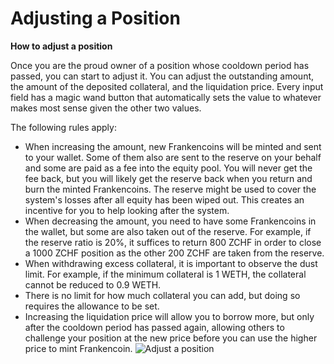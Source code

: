 # Adjusting a Position

**How to adjust a position**

Once you are the proud owner of a position whose cooldown period has passed, you can start to adjust it. You can adjust the outstanding amount, the amount of the deposited collateral, and the liquidation price. Every input field has a magic wand button that automatically sets the value to whatever makes most sense given the other two values.

The following rules apply:

* When increasing the amount, new Frankencoins will be minted and sent to your wallet. Some of them also are sent to the reserve on your behalf and some are paid as a fee into the equity pool. You will never get the fee back, but you will likely get the reserve back when you return and burn the minted Frankencoins. The reserve might be used to cover the system's losses after all equity has been wiped out. This creates an incentive for you to help looking after the system.
* When decreasing the amount, you need to have some Frankencoins in the wallet, but some are also taken out of the reserve. For example, if the reserve ratio is 20%, it suffices to return 800 ZCHF in order to close a 1000 ZCHF position as the other 200 ZCHF are taken from the reserve.
* When withdrawing excess collateral, it is important to observe the dust limit. For example, if the minimum collateral is 1 WETH, the collateral cannot be reduced to 0.9 WETH.
* There is no limit for how much collateral you can add, but doing so requires the allowance to be set.
* Increasing the liquidation price will allow you to borrow more, but only after the cooldown period has passed again, allowing others to challenge your position at the new price before you can use the higher price to mint Frankencoin.
![Adjust a position](https://github.com/DFXswiss/frankencoin-docu/assets/169650174/6dd5d9e7-85af-4e0e-8571-308ac722c993)

